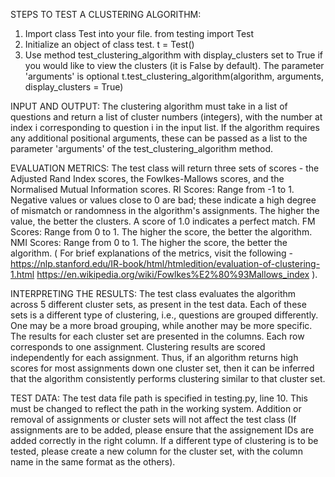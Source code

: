 STEPS TO TEST A CLUSTERING ALGORITHM:
1.  Import class Test into your file. 
    from testing import Test
2.  Initialize an object of class test. 
    t = Test()
3.  Use method test_clustering_algorithm with display_clusters set to True if you would like to view the clusters (it is False by default). The parameter 'arguments' is optional
    t.test_clustering_algorithm(algorithm, arguments, display_clusters = True) 


INPUT AND OUTPUT:
The clustering algorithm must take in a list of questions and return a list of cluster numbers (integers), with the number at index i corresponding to question i in the input list. If the algorithm requires any additional positional arguments, these can be passed as a list to the parameter 'arguments' of the test_clustering_algorithm method.


EVALUATION METRICS:
The test class will return three sets of scores - the Adjusted Rand Index scores, the Fowlkes-Mallows scores, and the Normalised Mutual Information scores. 
RI Scores:  Range from -1 to 1. Negative values or values close to 0 are bad; these indicate a high degree of mismatch or randomness in the algorithm's assignments. The higher the value, the better the clusters. A score of 1.0 indicates a perfect match.
FM Scores:  Range from 0 to 1. The higher the score, the better the algorithm.
NMI Scores: Range from 0 to 1. The higher the score, the better the algorithm.
(   For brief explanations of the metrics, visit the following -
    https://nlp.stanford.edu/IR-book/html/htmledition/evaluation-of-clustering-1.html
    https://en.wikipedia.org/wiki/Fowlkes%E2%80%93Mallows_index ).


INTERPRETING THE RESULTS:
The test class evaluates the algorithm across 5 different cluster sets, as present in the test data. Each of these sets is a different type of clustering, i.e., questions are grouped differently. One may be a more broad grouping, while another may be more specific. The results for each cluster set are presented in the columns. Each row corresponds to one assignment. Clustering results are scored independently for each assignment. Thus, if an algorithm returns high scores for most assignments down one cluster set, then it can be inferred that the algorithm consistently performs clustering similar to that cluster set.


TEST DATA: 
The test data file path is specified in testing.py, line 10. This must be changed to reflect the path in the working system. Addition or removal of assignments or cluster sets will not affect the test class (If assignments are to be added, please ensure that the assignement IDs are added correctly in the right column. If a different type of clustering is to be tested, please create a new column for the cluster set, with the column name in the same format as the others).
